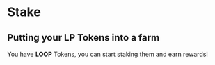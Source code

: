 # Stake

## Putting your LP Tokens into a farm <a id="putting-your-lp-tokens-into-a-farm"></a>

You have **LOOP** Tokens, you can start staking them and earn rewards!

